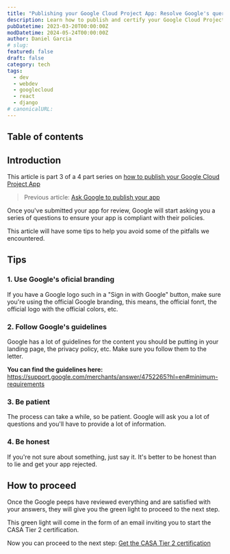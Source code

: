 ```yaml
---
title: "Publishing your Google Cloud Project App: Resolve Google's queries"
description: Learn how to publish and certify your Google Cloud Project App.
pubDatetime: 2023-03-20T00:00:00Z
modDatetime: 2024-05-24T00:00:00Z
author: Daniel Garcia
# slug:
featured: false
draft: false
category: tech
tags:
  - dev
  - webdev
  - googlecloud
  - react
  - django
# canonicalURL:
---
```


## Table of contents

## Introduction

This article is part 3 of a 4 part series on [how to publish your Google Cloud Project App](/blog/publishing-your-google-cloud-project-app/)

> Previous article: [Ask Google to publish your app](/blog/publishing-your-google-cloud-project-app-ask-for-your-google-app-to-be-published/)

Once you've submitted your app for review, Google will start asking you a series of questions to ensure your app is compliant with their policies.

This article will have some tips to help you avoid some of the pitfalls we encountered.

## Tips

### 1. Use Google's oficial branding

If you have a Google logo such in a "Sign in with Google" button, make sure you're using the official Google branding, this means, the official fonrt, the official logo with the official colors, etc.

### 2. Follow Google's guidelines

Google has a lot of guidelines for the content you should be putting in your landing page, the privacy policy, etc. Make sure you follow them to the letter.

**You can find the guidelines here:**
https://support.google.com/merchants/answer/4752265?hl=en#minimum-requirements

### 3. Be patient

The process can take a while, so be patient. Google will ask you a lot of questions and you'll have to provide a lot of information.

### 4. Be honest

If you're not sure about something, just say it. It's better to be honest than to lie and get your app rejected.

## How to proceed

Once the Google peeps have reviewed everything and are satisfied with your answers, they will give you the green light to proceed to the next step.

This green light will come in the form of an email inviting you to start the CASA Tier 2 certification.

Now you can proceed to the next step: [Get the CASA Tier 2 certification](/blog/publishing-your-google-cloud-project-app-get-the-casa-tier-2-certification/)
